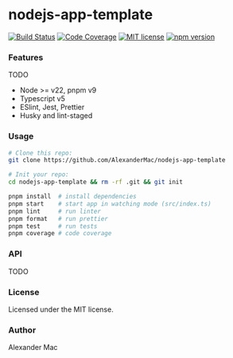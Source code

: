 # nodejs-app-template

[![Build Status](https://github.com/AlexanderMac/nodejs-app-template/actions/workflows/ci.yml/badge.svg)](https://github.com/AlexanderMac/nodejs-app-template/actions/workflows/ci.yml)
[![Code Coverage](https://codecov.io/gh/AlexanderMac/nodejs-app-template/branch/master/graph/badge.svg)](https://codecov.io/gh/AlexanderMac/nodejs-app-template)
[![MIT license](https://img.shields.io/badge/license-MIT-brightgreen.svg)](https://opensource.org/licenses/MIT)
[![npm version](https://badge.fury.io/js/nodejs-app-template.svg)](https://badge.fury.io/js/nodejs-app-template)

### Features
TODO
- Node >= v22, pnpm v9
- Typescript v5
- ESlint, Jest, Prettier
- Husky and lint-staged

### Usage
```sh
# Clone this repo:
git clone https://github.com/AlexanderMac/nodejs-app-template

# Init your repo:
cd nodejs-app-template && rm -rf .git && git init

pnpm install  # install dependencies
pnpm start    # start app in watching mode (src/index.ts)
pnpm lint     # run linter
pnpm format   # run prettier
pnpm test     # run tests
pnpm coverage # code coverage
```

### API
TODO

### License
Licensed under the MIT license.

### Author
Alexander Mac
